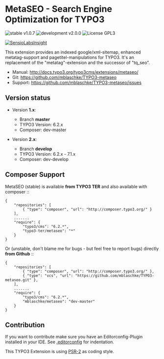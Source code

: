 # MetaSEO - Search Engine Optimization for TYPO3

![stable v1.0.7](https://img.shields.io/badge/stable-v1.0.7-green.svg?style=flat)
![development v2.0.0](https://img.shields.io/badge/development-v2.0.0-red.svg?style=flat)
![License GPL3](https://img.shields.io/badge/license-GPL3-blue.svg?style=flat)

[![SensioLabsInsight](https://insight.sensiolabs.com/projects/19914ab4-1f0f-4be0-9215-410fba880af2/big.png)](https://insight.sensiolabs.com/projects/19914ab4-1f0f-4be0-9215-410fba880af2)


This extension provides an indexed google/xml-sitemap, enhanced metatag-support and pagetitel-manipulations for TYPO3.
It's an replacement of the "metatag"-extension and the successor of "tq_seo".

* Manual:     http://docs.typo3.org/typo3cms/extensions/metaseo/
* Git:        https://github.com/mblaschke/TYPO3-metaseo
* Support:    https://github.com/mblaschke/TYPO3-metaseo/issues

## Version status

* Version **1.x**:

  + Branch **master**
  + TYPO3 Version: 6.2.x
  + Composer: dev-master

* Version **2.x**:

  + Branch **develop**
  + TYPO3 Version: 6.2.x - 7.1.x
  + Composer: dev-develop


## Composer Support

MetaSEO (stable) is available **from TYPO3 TER** and also available with composer ::

    {
        "repositories": [
            { "type": "composer", "url": "http://composer.typo3.org/" }
        ],
        .......
        "require": {
            "typo3/cms": "6.2.*",
            "typo3-ter/metaseo": "*"
        }
    }

Or (unstable, don't blame me for bugs - but feel free to report bugs) directly **from Github** ::

    {
        "repositories": [
            { "type": "composer", "url": "http://composer.typo3.org/" },
            { "type": "vcs", "url": "https://github.com/mblaschke/TYPO3-metaseo.git" },
        ],
        .......
        "require": {
            "typo3/cms": "6.2.*",
            "mblaschke/metaseo": "dev-master"
        }
    }

## Contribution

If you want to contribute make sure you have an Editorconfig-Plugin installed in your IDE.
See [.editorconfig](.editorconfig) for indentation.

This TYPO3 Extension is using [PSR-2](https://github.com/php-fig/fig-standards/blob/master/accepted/PSR-2-coding-style-guide.md) as coding style.
